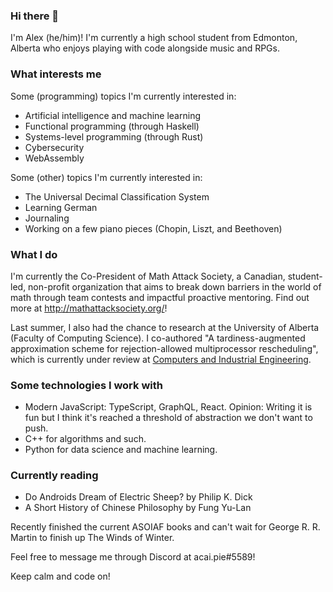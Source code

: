 ### Hi there 👋

I'm Alex (he/him)! I'm currently a high school student from Edmonton, Alberta who enjoys playing with code alongside music and RPGs.

### What interests me

Some (programming) topics I'm currently interested in:
- Artificial intelligence and machine learning
- Functional programming (through Haskell)
- Systems-level programming (through Rust)
- Cybersecurity
- WebAssembly

Some (other) topics I'm currently interested in:
- The Universal Decimal Classification System
- Learning German
- Journaling
- Working on a few piano pieces (Chopin, Liszt, and Beethoven)

### What I do

I'm currently the Co-President of Math Attack Society, a Canadian, student-led, non-profit organization that aims to break down barriers in the world of math through team contests and impactful proactive mentoring. Find out more at <http://mathattacksociety.org/>!

Last summer, I also had the chance to research at the University of Alberta (Faculty of Computing Science). I co-authored "A tardiness-augmented approximation scheme for rejection-allowed multiprocessor rescheduling", which is currently under review at [Computers and Industrial Engineering](https://www.computers-and-ie.org/).

### Some technologies I work with

- Modern JavaScript: TypeScript, GraphQL, React. Opinion: Writing it is fun but I think it's reached a threshold of abstraction we don't want to push.
- C++ for algorithms and such.
- Python for data science and machine learning.

### Currently reading

- Do Androids Dream of Electric Sheep? by Philip K. Dick
- A Short History of Chinese Philosophy by Fung Yu-Lan

Recently finished the current ASOIAF books and can't wait for George R. R. Martin to finish up The Winds of Winter.

Feel free to message me through Discord at acai.pie#5589!

Keep calm and code on!
